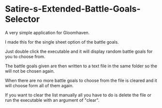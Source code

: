 # Satire-s-Extended-Battle-Goals-Selector

A very simple application for Gloomhaven. 

I made this for the single sheet option of the battle goals.

Just double click the executable and it will display random battle goals for you to choose from.

The battle goals given are then written to a text file in the same folder so the will not be chosen again. 

When there are no more battle goals to choose from the file is cleared and it will choose form all of them again.

If you want to clear the list manually all you have to do is delete the file or run the executable with an argument of "clear".
